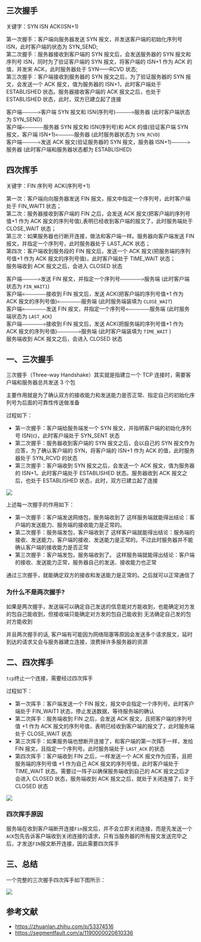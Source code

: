 ## 三次握手

关键字：SYN ISN ACK(ISN+1)

第一次握手：客户端向服务器发送 SYN 报文，并发送客户端的初始化序列号 ISN，此时客户端的状态为 SYN_SEND;  
第二次握手：服务器接收到客户端的 SYN 报文后，会发送服务器的 SYN 报文和序列号 ISN，同时为了验证客户端的 SYN 报文，将客户端的 ISN+1 作为 ACK 的值，并发宋 ACK，此时服务器处于 SYN——RCVD 状态;  
第三次握手：客户端接收到服务器的 SYN 报文之后，为了验证服务器的 SYN 报文，会发送一个 ACK 报文，值为服务器的 ISN+1，此时客户端处于 ESTABLISHED 状态。服务器接收客户端的 ACK 报文之后，也处于 ESTABLISHED 状态，此时，双方已建立起了连接

客户端`——————>`客户端 SYN 报文和 ISN(序列号)`——————>`服务器 (此时客户端状态为 SYN_SEND)  
客户端`<———————`服务器 SYN 报文和 ISN(序列号)和 ACK 的值(验证客户端 SYN 报文，客户端 ISN+1)`<——————`服务器 (此时服务器状态为 `SYN_RCVD`)  
客户端`——————>`发送 ACK 报文(验证服务器的 SYN 报文，服务器 ISN+1)`——————>`服务器 (此时客户端和服务器状态都为 ESTABLISHED)

## 四次挥手

关键字：FIN 序列号 ACK(序列号+1)

第一次：客户端向向服务器发送 FIN 报文，报文中指定一个序列号，此时客户端处于 FIN_WAIT1 状态；  
第二次：服务器接收到客户端的 FIN 之后，会发送 ACK 报文(把客户端的序列号值+1 作为 ACK 报文的序列号值),表明已经收到客户端的报文了，此时服务端处于 CLOSE_WAIT 状态；  
第三次：如果服务器也行断开连接，做法和客户端一样。服务器向客户端发送 FIN 报文，并指定一个序列号，此时服务器处于 LAST_ACK 状态；  
第四次：客户端收到服务段的 FIN 报文后，发送一个 ACK 报文(把服务端的序列号值+1 作为 ACK 报文的序列号值)，此时客户端处于 TIME_WAIT 状态；  
服务端收到 ACK 报文之后，会进入 CLOSED 状态

客户端`——————>`发送 FIN 报文，并指定一个序列号`————————>`服务端 (此时客户端状态为 `FIN_WAIT1`)  
客户端`<————————`接收到 FIN 报文后，发送 ACK(把客户端的序列号值+1 作为 ACK 报文的序列号值)`<————————`服务端 (此时服务端装填为 `CLOSE_WAIT`)  
客户端`<————————`发送 FIN 报文，并指定一个序列号`<————————`服务端 (此时服务端状态为 `LAST_ACK`)  
客户端`————————>`接收到 FIN 报文后，发送 ACK(把服务端的序列号值+1 作为 ACK 报文的序列号值)`————————>`服务端 (此时客户端装填为 `TIME_WAIT` )  
服务端收到 ACK 报文之后，会进入 CLOSED 状态

## 一、三次握手

三次握手（Three-way Handshake）其实就是指建立一个 TCP 连接时，需要客户端和服务器总共发送 3 个包

主要作用就是为了确认双方的接收能力和发送能力是否正常、指定自己的初始化序列号为后面的可靠性传送做准备

过程如下：

- 第一次握手：客户端给服务端发一个 SYN 报文，并指明客户端的初始化序列号 ISN(c)，此时客户端处于 SYN_SENT 状态
- 第二次握手：服务器收到客户端的 SYN 报文之后，会以自己的 SYN 报文作为应答，为了确认客户端的 SYN，将客户端的 ISN+1 作为 ACK 的值，此时服务器处于 SYN_RCVD 的状态
- 第三次握手：客户端收到 SYN 报文之后，会发送一个 ACK 报文，值为服务器的 ISN+1。此时客户端处于 ESTABLISHED 状态。服务器收到 ACK 报文之后，也处于 ESTABLISHED 状态，此时，双方已建立起了连接

![](https://static.vue-js.com/fb489fc0-beb9-11eb-85f6-6fac77c0c9b3.png)

上述每一次握手的作用如下：

- 第一次握手：客户端发送网络包，服务端收到了
  这样服务端就能得出结论：客户端的发送能力、服务端的接收能力是正常的。
- 第二次握手：服务端发包，客户端收到了
  这样客户端就能得出结论：服务端的接收、发送能力，客户端的接收、发送能力是正常的。不过此时服务器并不能确认客户端的接收能力是否正常
- 第三次握手：客户端发包，服务端收到了。
  这样服务端就能得出结论：客户端的接收、发送能力正常，服务器自己的发送、接收能力也正常

通过三次握手，就能确定双方的接收和发送能力是正常的。之后就可以正常通信了

### 为什么不是两次握手?

如果是两次握手，发送端可以确定自己发送的信息能对方能收到，也能确定对方发的包自己能收到，但接收端只能确定对方发的包自己能收到 无法确定自己发的包对方能收到

并且两次握手的话, 客户端有可能因为网络阻塞等原因会发送多个请求报文，延时到达的请求又会与服务器建立连接，浪费掉许多服务器的资源

## 二、四次挥手

`tcp`终止一个连接，需要经过四次挥手

过程如下：

- 第一次挥手：客户端发送一个 FIN 报文，报文中会指定一个序列号。此时客户端处于 FIN_WAIT1 状态，停止发送数据，等待服务端的确认
- 第二次挥手：服务端收到 FIN 之后，会发送 ACK 报文，且把客户端的序列号值 +1 作为 ACK 报文的序列号值，表明已经收到客户端的报文了，此时服务端处于 CLOSE_WAIT 状态
- 第三次挥手：如果服务端也想断开连接了，和客户端的第一次挥手一样，发给 FIN 报文，且指定一个序列号。此时服务端处于 `LAST_ACK` 的状态
- 第四次挥手：客户端收到 FIN 之后，一样发送一个 ACK 报文作为应答，且把服务端的序列号值 +1 作为自己 ACK 报文的序列号值，此时客户端处于 TIME_WAIT 状态。需要过一阵子以确保服务端收到自己的 ACK 报文之后才会进入 CLOSED 状态，服务端收到 ACK 报文之后，就处于关闭连接了，处于 CLOSED 状态

![](https://static.vue-js.com/0a3ebb90-beba-11eb-85f6-6fac77c0c9b3.png)

### 四次挥手原因

服务端在收到客户端断开连接`Fin`报文后，并不会立即关闭连接，而是先发送一个`ACK`包先告诉客户端收到关闭连接的请求，只有当服务器的所有报文发送完毕之后，才发送`FIN`报文断开连接，因此需要四次挥手

## 三、总结

一个完整的三次握手四次挥手如下图所示：

![](https://static.vue-js.com/65941490-beba-11eb-85f6-6fac77c0c9b3.png)

## 参考文献

- https://zhuanlan.zhihu.com/p/53374516
- https://segmentfault.com/a/1190000020610336
